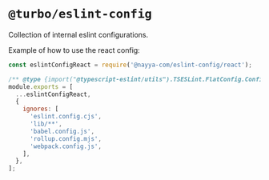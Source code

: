 # `@turbo/eslint-config`

Collection of internal eslint configurations.

Example of how to use the react config:

```js
const eslintConfigReact = require('@nayya-com/eslint-config/react');

/** @type {import("@typescript-eslint/utils").TSESLint.FlatConfig.Config[]} */
module.exports = [
  ...eslintConfigReact,
  {
    ignores: [
      'eslint.config.cjs',
      'lib/**',
      'babel.config.js',
      'rollup.config.mjs',
      'webpack.config.js',
    ],
  },
];
```
